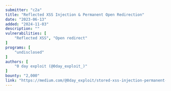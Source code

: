 ```yaml
---
submitter: "c2a"
title: "Reflected XSS Injection & Permanent Open Redirection"
date: "2023-06-13"
added: "2024-11-03"
description: ""
vulnerabilities: [
    "Reflected XSS", "Open redirect"
]
programs: [
    "undisclosed"
]
authors: [
    "0 day exploit (@0day_exploit_)"
]
bounty: "2,000"
link: "https://medium.com/@0day_exploit/stored-xss-injection-permanent-open-redirection-e14ffa11573c"
---
```




